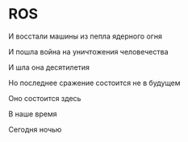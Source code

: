 # ROS
И восстали машины из пепла ядерного огня

И пошла война на уничтожения человечества

И шла она десятилетия

Но последнее сражение состоится не в будущем

Оно состоится здесь 

В наше время 

Сегодня ночью


